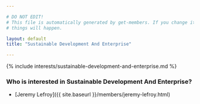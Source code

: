 ```yaml
---

# DO NOT EDIT!
# This file is automatically generated by get-members. If you change it, bad
# things will happen.

layout: default
title: "Sustainable Development And Enterprise"

---
```


{% include interests/sustainable-development-and-enterprise.md %}

### Who is interested in Sustainable Development And Enterprise?


* [Jeremy Lefroy]({{ site.baseurl }}/members/jeremy-lefroy.html)
